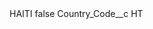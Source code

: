 <?xml version="1.0" encoding="UTF-8"?>
<CustomMetadata xmlns="http://soap.sforce.com/2006/04/metadata" xmlns:xsi="http://www.w3.org/2001/XMLSchema-instance" xmlns:xsd="http://www.w3.org/2001/XMLSchema">
    <label>HAITI</label>
    <protected>false</protected>
    <values>
        <field>Country_Code__c</field>
        <value xsi:type="xsd:string">HT</value>
    </values>
</CustomMetadata>
